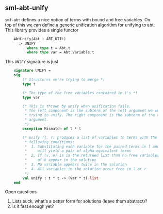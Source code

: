 ## sml-abt-unify

`sml-abt` defines a nice notion of terms with bound and free
variables. On top of this we can define a generic unification
algorithm for unifying to abt. This library provides a single functor

``` sml
    AbtUnify(Abt : ABT_UTIL)
      :> UNIFY
          where type t = Abt.t
          where type var = Abt.Variable.t
```

This `UNIFY` signature is just

``` sml
    signature UNIFY =
    sig
        (* Structures we're trying to merge *)
        type t

        (* The type of the free variables contained in t's *)
        type var

        (* This is thrown by unify when unification fails.
         * The left component is the subterm of the left argument we were
         * trying to unify. The right component is the subterm of the right
         * argument.
         *)
        exception Mismatch of t * t

        (* unify (l, r) produces a list of variables to terms with the
         * following conditions:
         *  1. Substituting each variable for the paired terms in l and r
         *     will yield a pair of alpha-equivalent terms
         *  2. If (v, e) is in the returned list than no free variables
         *     of e appear in the solution
         *  3. No variable appears twice in the solution
         *  4. All variables in the solution occur free in l or r
         *)
        val unify : t * t -> (var * t) list
    end
```

Open questions

 1. Lists suck, what's a better form for solutions (leave them
    abstract)?
 2. Is it fast enough yet?
